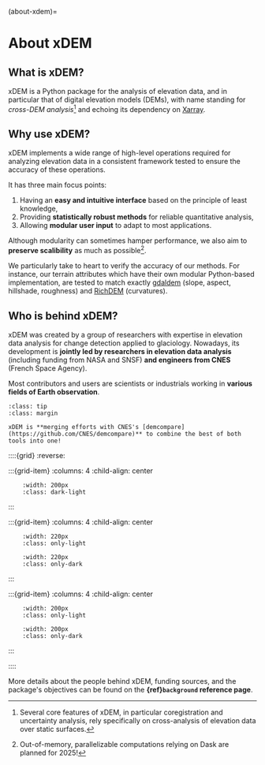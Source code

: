 (about-xdem)=

# About xDEM

## What is xDEM?

xDEM is a Python package for the analysis of elevation data, and in particular that of digital elevation models (DEMs),
with name standing for _cross-DEM analysis_[^sn1] and echoing its dependency on [Xarray](https://docs.xarray.dev/en/stable/).

[^sn1]: Several core features of xDEM, in particular coregistration and uncertainty analysis, rely specifically on cross-analysis of elevation data over static surfaces.

## Why use xDEM?

xDEM implements a wide range of high-level operations required for analyzing elevation data in a consistent framework
tested to ensure the accuracy of these operations.

It has three main focus points:

1. Having an **easy and intuitive interface** based on the principle of least knowledge,
2. Providing **statistically robust methods** for reliable quantitative analysis,
3. Allowing **modular user input** to adapt to most applications.

Although modularity can sometimes hamper performance, we also aim to **preserve scalibility** as much as possible[^sn2].

[^sn2]: Out-of-memory, parallelizable computations relying on Dask are planned for 2025!

We particularly take to heart to verify the accuracy of our methods. For instance, our terrain attributes
which have their own modular Python-based implementation, are tested to match exactly
[gdaldem](https://gdal.org/programs/gdaldem.html) (slope, aspect, hillshade, roughness) and
[RichDEM](https://richdem.readthedocs.io/en/latest/) (curvatures).

## Who is behind xDEM?

xDEM was created by a group of researchers with expertise in elevation data analysis for change detection applied to glaciology.
Nowadays, its development is **jointly led by researchers in elevation data analysis** (including funding from NASA and SNSF) **and
engineers from CNES** (French Space Agency).

Most contributors and users are scientists or industrials working in **various fields of Earth observation**.


```{note}
:class: tip
:class: margin

xDEM is **merging efforts with CNES's [demcompare](https://github.com/CNES/demcompare)** to combine the best of both tools into one!
```

::::{grid}
:reverse:

:::{grid-item}
:columns: 4
:child-align: center

```{image} ./_static/nasa_logo.svg
    :width: 200px
    :class: dark-light
```

:::

:::{grid-item}
:columns: 4
:child-align: center

```{image} ./_static/snsf_logo.svg
    :width: 220px
    :class: only-light
```

```{image} ./_static/snsf_logo_dark.svg
    :width: 220px
    :class: only-dark
```

:::

:::{grid-item}
:columns: 4
:child-align: center

```{image} ./_static/cnes_logo.svg
    :width: 200px
    :class: only-light
```

```{image} ./_static/cnes_logo_dark.svg
    :width: 200px
    :class: only-dark
```

:::


::::

More details about the people behind xDEM, funding sources, and the package's objectives can be found on the **{ref}`background` reference
page**.
